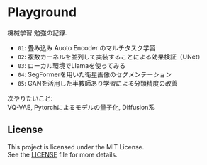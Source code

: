 # Playground
機械学習 勉強の記録.<br>
- `01`: 畳み込み Auoto Encoder のマルチタスク学習
- `02`: 複数カーネルを並列して実装することによる効果検証（UNet）
- `03`: ローカル環境でLlamaを使ってみる
- `04`: SegFormerを用いた衛星画像のセグメンテーション
- `05`: GANを活用した半教師あり学習による分類精度の改善

次やりたいこと: <br>
VQ-VAE, Pytorchによるモデルの量子化, Diffusion系

## License
This project is licensed under the MIT License.  
See the [LICENSE](LICENSE) file for more details.
